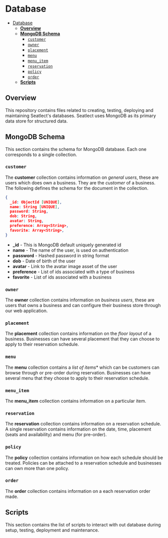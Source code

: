 # Database

- [Database](#database)
  - [**Overview**](#overview)
  - [**MongoDB Schema**](#mongodb-schema)
    - [`customer`](#customer)
    - [`owner`](#owner)
    - [`placement`](#placement)
    - [`menu`](#menu)
    - [`menu_item`](#menu_item)
    - [`reservation`](#reservation)
    - [`policy`](#policy)
    - [`order`](#order)
  - [**Scripts**](#scripts)

## **Overview**

This repository contains files related to creating, testing, deploying and maintaining Seatlect's databases. Seatlect uses MongoDB as its primary data store for structured data.

## **MongoDB Schema**

This section contains the schema for MongoDB database. Each one corresponds to a single collection.

### `customer`

The **customer** collection contains information on *general users*, these are users which does own a business. They are the *customer* of a business. The following defines the schema for the document in the collection.

```json
{
  _id: ObjectId [UNIQUE],
  name: String [UNIQUE],
  password: String,
  dob: String,
  avatar: String,
  preference: Array<String>,
  favorite: Array<String>,
}
```

- **_id** - This is MongoDB default uniquely generated id
- **name** - The name of the user, is used on authentication
- **password** - Hashed password in string format
- **dob** - Date of birth of the user
- **avatar** - Link to the avatar image asset of the user
- **preference** - List of ids associated with a type of business
- **favorite** - List of ids associated with a business

### `owner`

The **owner** collection contains information on *business users*, these are users that owns a business and can configure their business store through our web application.

### `placement`

The **placement** collection contains information on the *floor layout* of a business. Businesses can have several placement that they can choose to apply to their reservation schedule.

### `menu`

The **menu** collection contains a *list of items** which can be customers can browse through or pre-order during reservation. Businesses can have several menu that they choose to apply to their reservation schedule.

### `menu_item`

The **menu_item** collection contains information on a particular item.

### `reservation`

The **reservation** collection contains information on a reservation schedule. A single reservation contains information on the date, time, placement (seats and availability) and menu (for pre-order).

### `policy`

The **policy** collection contains information on how each schedule should be treated. Policies can be attached to a reservation schedule and businesses can own more than one policy.

### `order`

The **order** collection contains information on a each reservation order made.

## **Scripts**

This section contains the list of scripts to interact with out database during setup, testing, deployment and maintenance.
